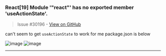 ### React[19] Module '"react"' has no exported member 'useActionState'.

> Issue #30196 - [View on GitHub](https://github.com/facebook/react/issues/30196)

can't seem to get `useActionState` to work for me package.json is below

![image](https://github.com/facebook/react/assets/81842883/fc759c64-1268-4505-bf39-ed5e275341c3)
![image](https://github.com/facebook/react/assets/81842883/08ae0193-e694-425d-a13c-4186678d59ef)


---


